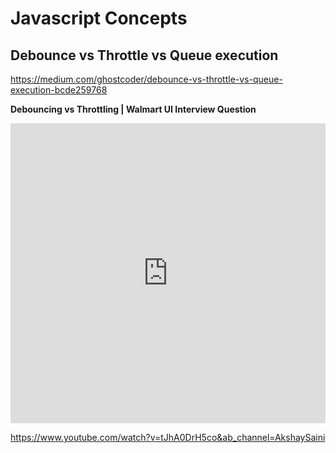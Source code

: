 # Javascript Concepts

## Debounce vs Throttle vs Queue execution

https://medium.com/ghostcoder/debounce-vs-throttle-vs-queue-execution-bcde259768

**Debouncing vs Throttling | Walmart UI Interview Question**

<iframe width="100%" height="480" src="https://www.youtube.com/embed/tJhA0DrH5co" title="Debouncing vs Throttling | Walmart UI Interview Question" frameborder="0" allow="accelerometer; autoplay; clipboard-write; encrypted-media; gyroscope; picture-in-picture; web-share" allowfullscreen="true"></iframe>

https://www.youtube.com/watch?v=tJhA0DrH5co&ab_channel=AkshaySaini
